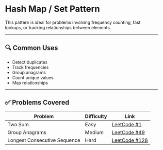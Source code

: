# Hash Map / Set Pattern

This pattern is ideal for problems involving frequency counting, fast lookups, or tracking relationships between elements.

---

## 🔍 Common Uses
- Detect duplicates
- Track frequencies
- Group anagrams
- Count unique values
- Map relationships

---

## ✅ Problems Covered

| Problem | Difficulty | Link |
|--------|------------|------|
| Two Sum | Easy | [LeetCode #1](https://leetcode.com/problems/two-sum/) |
| Group Anagrams | Medium | [LeetCode #49](https://leetcode.com/problems/group-anagrams/) |
| Longest Consecutive Sequence | Hard | [LeetCode #128](https://leetcode.com/problems/longest-consecutive-sequence/) |
